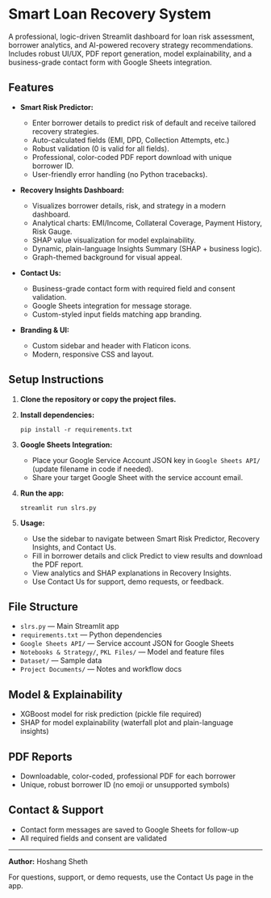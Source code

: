# Smart Loan Recovery System

A professional, logic-driven Streamlit dashboard for loan risk assessment, borrower analytics, and AI-powered recovery strategy recommendations. Includes robust UI/UX, PDF report generation, model explainability, and a business-grade contact form with Google Sheets integration.

## Features

- **Smart Risk Predictor:**
  - Enter borrower details to predict risk of default and receive tailored recovery strategies.
  - Auto-calculated fields (EMI, DPD, Collection Attempts, etc.)
  - Robust validation (0 is valid for all fields).
  - Professional, color-coded PDF report download with unique borrower ID.
  - User-friendly error handling (no Python tracebacks).

- **Recovery Insights Dashboard:**
  - Visualizes borrower details, risk, and strategy in a modern dashboard.
  - Analytical charts: EMI/Income, Collateral Coverage, Payment History, Risk Gauge.
  - SHAP value visualization for model explainability.
  - Dynamic, plain-language Insights Summary (SHAP + business logic).
  - Graph-themed background for visual appeal.

- **Contact Us:**
  - Business-grade contact form with required field and consent validation.
  - Google Sheets integration for message storage.
  - Custom-styled input fields matching app branding.

- **Branding & UI:**
  - Custom sidebar and header with Flaticon icons.
  - Modern, responsive CSS and layout.

## Setup Instructions

1. **Clone the repository or copy the project files.**

2. **Install dependencies:**
   ```
   pip install -r requirements.txt
   ```

3. **Google Sheets Integration:**
   - Place your Google Service Account JSON key in `Google Sheets API/` (update filename in code if needed).
   - Share your target Google Sheet with the service account email.

4. **Run the app:**
   ```
   streamlit run slrs.py
   ```

5. **Usage:**
   - Use the sidebar to navigate between Smart Risk Predictor, Recovery Insights, and Contact Us.
   - Fill in borrower details and click Predict to view results and download the PDF report.
   - View analytics and SHAP explanations in Recovery Insights.
   - Use Contact Us for support, demo requests, or feedback.

## File Structure

- `slrs.py` — Main Streamlit app
- `requirements.txt` — Python dependencies
- `Google Sheets API/` — Service account JSON for Google Sheets
- `Notebooks & Strategy/`, `PKL Files/` — Model and feature files
- `Dataset/` — Sample data
- `Project Documents/` — Notes and workflow docs

## Model & Explainability
- XGBoost model for risk prediction (pickle file required)
- SHAP for model explainability (waterfall plot and plain-language insights)

## PDF Reports
- Downloadable, color-coded, professional PDF for each borrower
- Unique, robust borrower ID (no emoji or unsupported symbols)

## Contact & Support
- Contact form messages are saved to Google Sheets for follow-up
- All required fields and consent are validated

---

**Author:** Hoshang Sheth

For questions, support, or demo requests, use the Contact Us page in the app.
